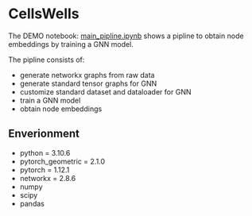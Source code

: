 # CellsWells

The DEMO notebook: [main_pipline.ipynb](https://github.com/YuTian8328/CellsWells/blob/main/main_pipline.ipynb)
shows a pipline to obtain node embeddings by training a GNN model.

The pipline consists of:

- generate networkx graphs from raw data
- generate standard tensor graphs for GNN
- customize standard dataset and dataloader for GNN
- train a GNN model
- obtain node embeddings

## Enverionment

- python = 3.10.6
- pytorch_geometric = 2.1.0
- pytorch = 1.12.1
- networkx = 2.8.6
- numpy
- scipy
- pandas
